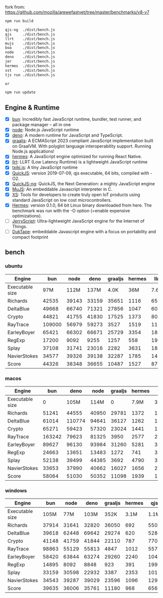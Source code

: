 fork from: https://github.com/mozilla/arewefastyet/tree/master/benchmarks/v8-v7

```bash
npm run build

qjs-ng  ./dist/bench.js
qjs     ./dist/bench.js
llrt    ./dist/bench.js
mujs    ./dist/bench.js
boa     ./dist/bench.js
node    ./dist/bench.js
deno    ./dist/bench.js
jer     ./dist/bench.js
hermes  ./dist/bench.js
xst     ./dist/bench.js
tjs run ./dist/bench.js

or

npm run update
```

## Engine & Runtime

- [x] [bun](https://github.com/oven-sh/bun): Incredibly fast JavaScript runtime, bundler, test runner, and package manager – all in one
- [x] [node](https://github.com/nodejs/node): Node.js JavaScript runtime
- [x] [deno](https://github.com/denoland/deno): A modern runtime for JavaScript and TypeScript.
- [x] [graaljs](https://github.com/oracle/graaljs): A ECMAScript 2023 compliant JavaScript implementation built on GraalVM. With polyglot language interoperability support. Running Node.js applications!
- [x] [hermes](https://github.com/facebook/hermes): A JavaScript engine optimized for running React Native.
- [x] [llrt](https://github.com/awslabs/llrt): LLRT (Low Latency Runtime) is a lightweight JavaScript runtime
- [x] [txiki.js](https://github.com/saghul/txiki.js): A tiny JavaScript runtime
- [x] [QuickJS](https://bellard.org/quickjs/): version 2019-07-09, qjs executable, 64 bits, compiled with -O2.
- [x] [QuickJS-ng](https://github.com/quickjs-ng/quickjs): QuickJS, the Next Generation: a mighty JavaScript engine
- [x] [MuJS](https://github.com/ccxvii/mujs): An embeddable Javascript interpreter in C.
- [x] [XS](https://github.com/Moddable-OpenSource/moddable): Tools for developers to create truly open IoT products using standard JavaScript on low cost microcontrollers.
- [x] [Hermes](https://github.com/facebook/hermes): version 0.1.0, 64 bit Linux binary downloaded from here. The benchmark was run with the -O option (=enable expensive optimizations).
- [ ] [JerryScript](https://github.com/jerryscript-project/jerryscript): Ultra-lightweight JavaScript engine for the Internet of Things.
- [ ] [DukTape](https://github.com/svaarala/duktape): embeddable Javascript engine with a focus on portability and compact footprint
## bench

### ubuntu
| Engine | bun | node | deno | graaljs | hermes | llrt | tjs | qjs | qjs(ng) | mujs | xst | boa |
| --- | --- | --- | --- | --- | --- | --- | --- | --- | --- | --- | --- | --- |
| Executable size | 97M | 112M | 137M | 4.0K | 36M | 7.6M | 5.1M | 1.1M | 1.3M | 396K | 2.1M | 27M |
| Richards | 42535 | 39143 | 33159 | 35651 | 1116 | 650 | 705 | 703 | 683 | 213 | 88.9 | 48.2 |
| DeltaBlue | 49668 | 66740 | 71321 | 27856 | 1047 | 602 | 738 | 695 | 665 | 325 | 163 | 46.2 |
| Crypto | 44821 | 41755 | 41830 | 17525 | 1373 | 809 | 640 | 776 | 620 | 178 | 321 | 56.9 |
| RayTrace | 109000 | 56979 | 59273 | 3527 | 1519 | 1129 | 1082 | 940 | 1004 | 494 | 500 | 144 |
| EarleyBoyer | 65421 | 66302 | 66671 | 25729 | 3354 | 1874 | 1824 | 1502 | 1541 | 509 | 343 | 153 |
| RegExp | 17200 | 9092 | 9255 | 1257 | 558 | 194 | 237 | 223 | 244 | 188 | 70.7 | 44.2 |
| Splay | 37108 | 31741 | 23016 | 2282 | 3631 | 1848 | 2031 | 1761 | 1716 | 926 | 416 | 159 |
| NavierStokes | 34577 | 39326 | 39138 | 32287 | 1785 | 1478 | 1009 | 1400 | 1006 | 455 | 774 | 126 |
| Score | 44326 | 38348 | 36655 | 10487 | 1527 | 879 | 867 | 858 | 809 | 354 | 255 | 84 |
### macos
| Engine | bun | deno | node | graaljs | hermes | tjs | qjs | qjs(ng) | llrt | mujs | xst |
| --- | --- | --- | --- | --- | --- | --- | --- | --- | --- | --- | --- |
| Executable size | 0 | 105M | 114M | 0 | 7.9M | 3.6M | 920K | 1.0M | 7.7M | 432K | 1.6M |
| Richards | 51241 | 44555 | 40950 | 29781 | 1372 | 1327 | 1108 | 1280 | 817 | 398 | 110 |
| DeltaBlue | 61014 | 110774 | 94641 | 36127 | 1262 | 1376 | 1100 | 1142 | 817 | 605 | 196 |
| Crypto | 65271 | 59423 | 57320 | 23024 | 1441 | 1240 | 1348 | 1078 | 679 | 306 | 367 |
| RayTrace | 163242 | 79623 | 81325 | 3950 | 2577 | 2202 | 1227 | 1198 | 1236 | 978 | 623 |
| EarleyBoyer | 89627 | 96130 | 93984 | 31260 | 5281 | 3338 | 2279 | 2215 | 2009 | 1127 | 410 |
| RegExp | 24663 | 13651 | 13483 | 1272 | 741 | 316 | 289 | 263 | 150 | 333 | 189 |
| Splay | 52138 | 39499 | 44385 | 3692 | 4790 | 3525 | 2472 | 2481 | 1964 | 1193 | 404 |
| NavierStokes | 33653 | 37990 | 40662 | 16027 | 1656 | 2149 | 2566 | 2104 | 1101 | 789 | 981 |
| Score | 58064 | 51030 | 50352 | 11098 | 1939 | 1585 | 1305 | 1244 | 882 | 632 | 333 |
### windows
| Engine | bun | node | deno | graaljs | hermes | qjs | llrt | tjs | mujs | boa | qjs(ng) |
| --- | --- | --- | --- | --- | --- | --- | --- | --- | --- | --- | --- |
| Executable size | 105M | 77M | 103M | 352K | 3.1M | 1.1M | 8.4M | 5.8M | 660K | 27M | 1.8M |
| Richards | 37914 | 31641 | 32820 | 36050 | 692 | 550 | 517 | 444 | 236 | 36.8 | 424 |
| DeltaBlue | 39618 | 62448 | 69642 | 29274 | 620 | 528 | 474 | 410 | 337 | 34.1 | 398 |
| Crypto | 41148 | 41759 | 41844 | 22110 | 787 | 770 | 521 | 387 | 185 | 49.3 | 396 |
| RayTrace | 98863 | 55129 | 55813 | 4847 | 1012 | 557 | 668 | 748 | 446 | 112 | 499 |
| EarleyBoyer | 58420 | 63844 | 63274 | 29260 | 2240 | 1042 | 1124 | 1152 | 551 | 107 | 0 |
| RegExp | 14895 | 8092 | 8848 | 923 | 391 | 199 | 196 | 217 | 199 | 38.4 | 190 |
| Splay | 33159 | 30598 | 22932 | 3387 | 2353 | 1019 | 1095 | 1440 | 1149 | 120 | 986 |
| NavierStokes | 34543 | 39287 | 39029 | 23596 | 1096 | 1299 | 1098 | 704 | 491 | 111 | 701 |
| Score | 39635 | 36006 | 35761 | 11180 | 968 | 656 | 623 | 583 | 377 | 66.4 | 0 |
